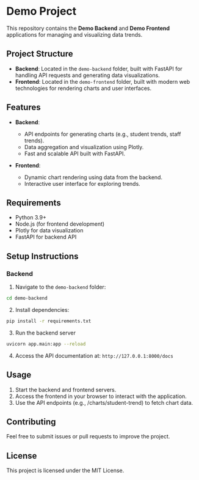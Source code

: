 # Demo Project

This repository contains the **Demo Backend** and **Demo Frontend** applications for managing and visualizing data trends.

## Project Structure

- **Backend**: Located in the `demo-backend` folder, built with FastAPI for handling API requests and generating data visualizations.
- **Frontend**: Located in the `demo-frontend` folder, built with modern web technologies for rendering charts and user interfaces.

## Features

- **Backend**:
  - API endpoints for generating charts (e.g., student trends, staff trends).
  - Data aggregation and visualization using Plotly.
  - Fast and scalable API built with FastAPI.

- **Frontend**:
  - Dynamic chart rendering using data from the backend.
  - Interactive user interface for exploring trends.

## Requirements

- Python 3.9+
- Node.js (for frontend development)
- Plotly for data visualization
- FastAPI for backend API

## Setup Instructions

### Backend
1. Navigate to the `demo-backend` folder:
```bash
cd demo-backend
```
   
2. Install dependencies:
```bash
pip install -r requirements.txt
```

3. Run the backend server
```bash
uvicorn app.main:app --reload
```
4. Access the API documentation at: `http://127.0.0.1:8000/docs`


## Usage
1. Start the backend and frontend servers.
2. Access the frontend in your browser to interact with the application.
3. Use the API endpoints (e.g., /charts/student-trend) to fetch chart data.

## Contributing
Feel free to submit issues or pull requests to improve the project.

## License
This project is licensed under the MIT License.
